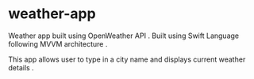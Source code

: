 # weather-app
Weather app built using OpenWeather API . Built using Swift Language following MVVM architecture . 

This app allows user to type in a city name and displays current weather details .

